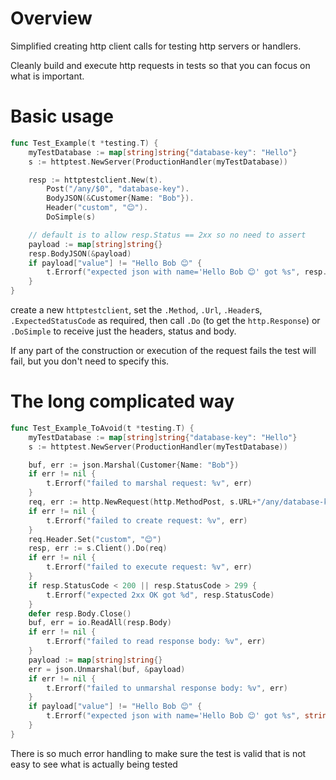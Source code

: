 # Overview

Simplified creating http client calls for testing http servers or handlers.

Cleanly build and execute http requests in tests so that you can focus on what is important.

# Basic usage
```go
func Test_Example(t *testing.T) {
    myTestDatabase := map[string]string{"database-key": "Hello"}
    s := httptest.NewServer(ProductionHandler(myTestDatabase))

    resp := httptestclient.New(t).
        Post("/any/$0", "database-key").
        BodyJSON(&Customer{Name: "Bob"}).
        Header("custom", "😊").
        DoSimple(s)

    // default is to allow resp.Status == 2xx so no need to assert
    payload := map[string]string{}
    resp.BodyJSON(&payload)
    if payload["value"] != "Hello Bob 😊" {
        t.Errorf("expected json with name='Hello Bob 😊' got %s", resp.Body)
    }
}
```

create a new `httptestclient`, set the `.Method`, `.Url`, `.Header`s, `.ExpectedStatusCode` as required, then call `.Do` (to get the `http.Response`) or `.DoSimple` to receive just the headers, status and body.

If any part of the construction or execution of the request fails the test will fail, but you don't need to specify this. 

# The long complicated way

```go
func Test_Example_ToAvoid(t *testing.T) {
    myTestDatabase := map[string]string{"database-key": "Hello"}
    s := httptest.NewServer(ProductionHandler(myTestDatabase))

    buf, err := json.Marshal(Customer{Name: "Bob"})
    if err != nil {
        t.Errorf("failed to marshal request: %v", err)
    }
    req, err := http.NewRequest(http.MethodPost, s.URL+"/any/database-key", bytes.NewReader(buf))
    if err != nil {
        t.Errorf("failed to create request: %v", err)
    }
    req.Header.Set("custom", "😊")
    resp, err := s.Client().Do(req)
    if err != nil {
        t.Errorf("failed to execute request: %v", err)
    }
    if resp.StatusCode < 200 || resp.StatusCode > 299 {
        t.Errorf("expected 2xx OK got %d", resp.StatusCode)
    }
    defer resp.Body.Close()
    buf, err = io.ReadAll(resp.Body)
    if err != nil {
        t.Errorf("failed to read response body: %v", err)
    }
    payload := map[string]string{}
    err = json.Unmarshal(buf, &payload)
    if err != nil {
        t.Errorf("failed to unmarshal response body: %v", err)
    }
    if payload["value"] != "Hello Bob 😊" {
        t.Errorf("expected json with name='Hello Bob 😊' got %s", string(buf))
    }
}
```

There is so much error handling to make sure the test is valid that is not easy to see what is actually being tested